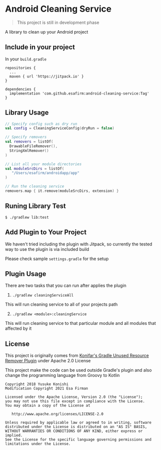 # Android Cleaning Service

> This project is still in development phase

A library to clean up your Android project

## Include in your project

In your `build.gradle`

```
repositories {
  ...
  maven { url 'https://jitpack.io' }
}

dependencies {
  implementation 'com.github.esafirm:android-cleaning-service:Tag'
}
```

## Library Usage

```kotlin
// Specify config such as dry run
val config = CleaningServiceConfig(dryRun = false)

// Specify removers
val removers = listOf(
  DrawableFileRemover(),
  StringXmlRemover()
)

// List all your module directories
val moduleSrcDirs = listOf(
   "/Users/esafirm/androidapp/app"
)

// Run the cleaning service
removers.map { it.remove(moduleSrcDirs, extension) }
```

## Runing Library Test

```
$ ./gradlew lib:test
```

## Add Plugin to Your Project

We haven't tried including the plugin with Jitpack, so currently
the tested way to use the plugin is via included build

Please check sample `settings.gradle` for the setup

## Plugin Usage

There are two tasks that you can run after applies the plugin

1. `./gradlew cleaningServiceAll`

This will run cleaning service to all of your projects path

2. `./gradlew <module>:cleaningService`

This will run cleaning service to that particular module and all modules that
affected by it

## License

This project is originally comes from [Konifar's Gradle Unused Resource Remover Plugin](https://github.com/konifar/gradle-unused-resources-remover-plugin) under Apache 2.0 License

This project make the code can be used outside Gradle's plugin and also change the programming language from Groovy to Kotlin

```
Copyright 2018 Yusuke Konishi
Modification Copyright 2021 Esa Firman

Licensed under the Apache License, Version 2.0 (the "License");
you may not use this file except in compliance with the License.
You may obtain a copy of the License at

   http://www.apache.org/licenses/LICENSE-2.0

Unless required by applicable law or agreed to in writing, software
distributed under the License is distributed on an "AS IS" BASIS,
WITHOUT WARRANTIES OR CONDITIONS OF ANY KIND, either express or implied.
See the License for the specific language governing permissions and
limitations under the License.
```
